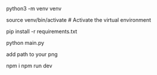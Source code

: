 <!-- Backend -->
python3 -m venv venv

source venv/bin/activate  # Activate the virtual environment

pip install -r requirements.txt

python main.py 

add path to your png

<!-- Frontend -->

npm i
npm run dev
